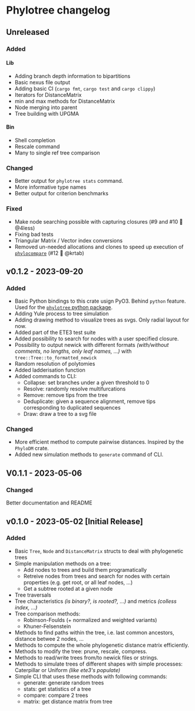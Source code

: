 # Phylotree changelog

## Unreleased
### Added
#### Lib
- Adding branch depth information to bipartitions
- Basic nexus file output
- Adding basic CI (`cargo fmt`, `cargo test` and `cargo clippy`)
- Iterators for DistanceMatrix
- min and max methods for DistanceMatrix
- Node merging into parent
- Tree building with UPGMA
#### Bin
- Shell completion 
- Rescale command
- Many to single ref tree comparison
### Changed 
- Better output for `phylotree stats` command.
- More informative type names
- Better output for criterion benchmarks
### Fixed
- Make node searching possible with capturing closures (#9 and #10 🙏 @4less)
- Fixing bad tests
- Triangular Matrix / Vector index conversions
- Removed un-needed allocations and clones to speed up execution of [`phylocompare`](https://github.com/lucblassel/phylocompare) (#12 🙏 @krtab)

## v0.1.2 - 2023-09-20
### Added
- Basic Python bindings to this crate usign PyO3. Behind `python` feature. Used for the [`phylotree` python package](https://pypi.org/project/phylotree/).
- Adding Yule process to tree simulation
- Adding drawing method to visualize trees as svgs. Only radial layout for now. 
- Added part of the ETE3 test suite
- Added possibility to search for nodes with a user specified closure. 
- Possibility to output newick with different formats *(with/without comments, no lengths, only leaf names, ...)* with `tree::Tree::to_formatted_newick`
- Random resolution of polytomies
- Added ladderisation function
- Added commands to CLI:
    - Collapse: set branches under a given threshold to 0
    - Resolve: randomly resolve multifurcations
    - Remove: remove tips from the tree
    - Deduplicate: given a sequence alignment, remove tips corresponding to duplicated sequences
    - Draw: draw a tree to a svg file

### Changed
- More efficient method to compute pairwise distances. Inspired by the `PhyloDM` crate.
- Added new simulation methods to `generate` command of CLI.

## V0.1.1 - 2023-05-06
### Changed
Better documentation and README

## v0.1.0 - 2023-05-02 [Initial Release]
### Added
- Basic `Tree`, `Node` and `DistanceMatrix` structs to deal with phylogenetic trees
- Simple manipulation methods on a tree: 
    - Add nodes to trees and build them programatically
    - Retreive nodes from trees and search for nodes with certain properties (e.g. get root, or all leaf nodes, ...)
    - Get a subtree rooted at a given node
- Tree traversals
- Tree characteristics *(is binary?, is rooted?, ...)* and metrics *(colless index, ...)*
- Tree comparison methods: 
    - Robinson-Foulds (+ normalized and weighted variants)
    - Khuner-Felsenstein
- Methods to find paths within the tree, i.e. last common ancestors, distance betwee 2 nodes, ...
- Methods to compute the whole phylogenetic distance matrix efficiently.
- Methods to modify the tree: prune, rescale, compress. 
- Methods to read/write trees from/to newick files or strings.
- Methods to simulate trees of different shapes with simple processes: Caterpillar or Uniform *(like ete3's populate)*
- Simple CLI that uses these methods with following commands:
    - generate: generate random trees
    - stats: get statistics of a tree
    - compare: compare 2 trees
    - matrix: get distance matrix from tree

